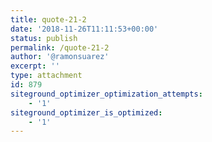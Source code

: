 ```yaml
---
title: quote-21-2
date: '2018-11-26T11:11:53+00:00'
status: publish
permalink: /quote-21-2
author: '@ramonsuarez'
excerpt: ''
type: attachment
id: 879
siteground_optimizer_optimization_attempts:
    - '1'
siteground_optimizer_is_optimized:
    - '1'
---
```

<!DOCTYPE html PUBLIC "-//W3C//DTD HTML 4.0 Transitional//EN" "http://www.w3.org/TR/REC-html40/loose.dtd">
<?xml encoding="UTF-8">
